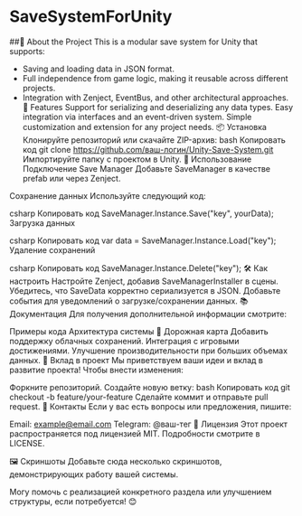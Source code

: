 # SaveSystemForUnity
##🌟 About the Project
This is a modular save system for Unity that supports:
- Saving and loading data in JSON format.
- Full independence from game logic, making it reusable across different projects.
- Integration with Zenject, EventBus, and other architectural approaches.
🔧 Features
Support for serializing and deserializing any data types.
Easy integration via interfaces and an event-driven system.
Simple customization and extension for any project needs.
📦 Установка
Клонируйте репозиторий или скачайте ZIP-архив:
bash
Копировать код
git clone https://github.com/ваш-логин/Unity-Save-System.git
Импортируйте папку с проектом в Unity.
🚀 Использование
Подключение Save Manager Добавьте SaveManager в качестве prefab или через Zenject.

Сохранение данных Используйте следующий код:

csharp
Копировать код
SaveManager.Instance.Save("key", yourData);
Загрузка данных

csharp
Копировать код
var data = SaveManager.Instance.Load<YourType>("key");
Удаление сохранений

csharp
Копировать код
SaveManager.Instance.Delete("key");
🛠️ Как настроить
Настройте Zenject, добавив SaveManagerInstaller в сцены.
Убедитесь, что SaveData корректно сериализуется в JSON.
Добавьте события для уведомлений о загрузке/сохранении данных.
📚 Документация
Для получения дополнительной информации смотрите:

Примеры кода
Архитектура системы
📖 Дорожная карта
 Добавить поддержку облачных сохранений.
 Интеграция с игровыми достижениями.
 Улучшение производительности при больших объемах данных.
🤝 Вклад в проект
Мы приветствуем ваши идеи и вклад в развитие проекта! Чтобы внести изменения:

Форкните репозиторий.
Создайте новую ветку:
bash
Копировать код
git checkout -b feature/your-feature
Сделайте коммит и отправьте pull request.
💬 Контакты
Если у вас есть вопросы или предложения, пишите:

Email: example@email.com
Telegram: @ваш-тег
📜 Лицензия
Этот проект распространяется под лицензией MIT. Подробности смотрите в LICENSE.

🖼️ Скриншоты
Добавьте сюда несколько скриншотов, демонстрирующих работу вашей системы.

Могу помочь с реализацией конкретного раздела или улучшением структуры, если потребуется! 😊
